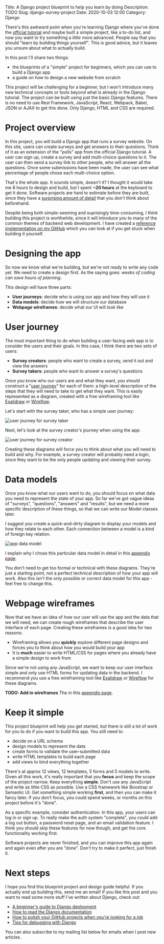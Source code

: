 Title: A Django project blueprint to help you learn by doing
Description: TODO
Slug: django-survey-project
Date: 2020-10-03 12:00
Category: Django

There's this awkward point when you're learning Django where you've done the [official tutorial](https://docs.djangoproject.com/en/3.1/intro/install/) and maybe built a simple project, like a to-do list, and now you want to try something a *little* more advanced. People say that you should "learn by building things yourself". This is good advice, but it leaves you unsure about what to actually build. 

In this post I'll share two things:

- the blueprints of a "simple" project for beginners, which you can use to build a Django app
- a guide on how to design a new website from scratch

This project will be challenging for a beginner, but I won't introduce many new technical concepts or tools beyond what is already in the Django tutorial. The project can be built using just the basic Django features. There is no need to use Rest Framework, JavaScript, React, Webpack, Babel, JSON or AJAX to get this done. Only Django, HTML and CSS are required.

# Project overview

In this project, you will build a Django app that runs a survey website. On this site, users can create surveys and get answers to their questions. Think of it as an extension of the "polls" app from the official Django tutorial. A user can sign up, create a survey and add multi-choice questions to it. The user can then send a survey link to other people, who will answer all the questions. Once some submissions have been made, the user can see what percentage of people chose each multi-choice option.

That's the whole app. It sounds simple, doesn't it? I thought it would take me 8 hours to design and build, but I spent **~20 hours** at the keyboard to get it done. Software projects are hard to estimate before they are built, since they have a [surprising amount of detail](http://johnsalvatier.org/blog/2017/reality-has-a-surprising-amount-of-detail) that you don't think about beforehand.

Despite being both simple-seeming and suprisingly time-consuming, I think building this project is worthwhile, since it will introduce you to many of the common themes of backend web development. I have created a [reference implementation on my GitHub](https://github.com/MattSegal/django-survey) which you can look at if you get stuck when building it yourself.

# Designing the app

So now we know what we're building, but we're not ready to write any code yet. We need to create a design first. As the saying goes: _weeks of coding can save hours of planning_. 

This design will have three parts:

- **User journeys**: decide who is using our app and how they will use it
- **Data models**: decide how we will structure our database
- **Webpage wireframes**: decide what our UI will look like

# User journey

The most important thing to do when building a user-facing web app is to consider the users and their goals. In this case, I think there are two sets of users:

- **Survey creators**: people who want to create a survey, send it out and view the answers
- **Survey takers**: people who want to answer a survey's questions

Once you know who our users are and what they want, you should construct a "[user journey](https://en.wikipedia.org/wiki/User_journey)" for each of them: a high-level description of the steps that they will need to take to get what they want. This is easily represented as a diagram, created with a free wireframing tool like [Exalidraw](https://excalidraw.com/) or [Wireflow](https://wireflow.co/).

Let's start with the survey taker, who has a simple user journey:

![user journey for survey taker]({attach}/img/survey/journey-taker.png)

Next, let's look at the survey creator's journey when using the app:

![user journey for survey creator]({attach}/img/survey/journey-creator.png)

Creating these diagrams will force you to think about what you will need to build and why. For example, a survey creator will probably need a login, since they want to be the only people updating and viewing their survey.

# Data models

Once you know what our users want to do, you should focus on what data you need to represent the state of your app. So far we've got vague ideas of "surveys", "questions", "answers" and "results", but we need a more specific description of these things, so that we can write our Model classes later.

I suggest you create a quick-and-dirty diagram to display your models and how they relate to each other. Each connection between a model is a kind of foreign key relation.

![app data model]({attach}/img/survey/data-model.png)

I explain why I chose this particular data model in detail in this [appendix page]({filename}/survey/django-survey-project-data-model.md).

You don't need to get too formal or technical with these diagrams. They're just a starting point, not a perfect technical description of how your app will work. Also this isn't the only possible or correct data model for this app - feel free to change this.

# Webpage wireframes

Now that we have an idea of how our user will use the app and the data that we will need, we can create rough wireframes that describe the user interface of each page. Creating these wireframes is a good idea for two reasons:

- Wireframing allows you **quickly** explore different page designs and forces you to think about how you would build your app
- It is **much** easier to write HTML/CSS for pages where you already have a simple design to work from

Since we're not using any JavaScript, we want to keep our user interface simple and only use HTML forms for updating data in the backend. I recommend you use a free wireframing tool like [Exalidraw](https://excalidraw.com/) or [Wireflow](https://wireflow.co/) for these diagrams.

**TODO: Add in wireframes**
The  in this [appendix page]({filename}/survey/django-survey-project-wireframes.md).

# Keep it simple

This project blueprint will help you get started, but there is still a lot of work for you to do if you want to build this app. You still need to:

- decide on a URL schema
- design models to represent the data
- create forms to validate the user-submitted data
- write HTML templates to build each page
- add views to bind everything together

There's at approx 12 views, 12 templates, 5 forms and 5 models to write. Given all this work, it's really important that you **focus** and keep the scope of the project narrow. Keep everything **simple**. Don't use any JavaScript and write as little CSS as possible. Use a CSS framework like Boostrap or Semantic UI.  Get something simple working **first**, and then you can make it fancy later. If you don't focus, you could spend weeks, or months on this project before it's "done".

As a specific example, consider authentication. In this app, your users can log in or sign up. To really make the auth system "complete", you could add a log out button, a password reset page, and an email validation feature. I think you should skip these features for now though, and get the core functionality working first.

Software projects are never finished, and you can improve this app again and again even after you are "done". Don't try to make it perfect, just finish it.

# Next steps

I hope you find this blueprint project and design guide helpful. If you actually end up building this, send me an email! If you like this post and you want to read some more stuff I've written about Django, check out:

- [A beginner's guide to Django deployment](https://mattsegal.dev/simple-django-deployment.html)
- [How to read the Django documentation](https://mattsegal.dev/how-to-read-django-docs.html)
- [How to polish your GitHub projects when you're looking for a job](https://mattsegal.dev/github-resume-polish.html)
- [Tips for debugging with Django](https://mattsegal.dev/django-debug-tips.html)

You can also subscribe to my mailing list below for emails when I post new articles.